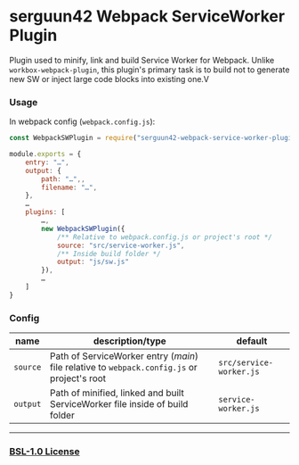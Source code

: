 # serguun42 Webpack ServiceWorker Plugin

Plugin used to minify, link and build Service Worker for Webpack. Unlike `workbox-webpack-plugin`, this plugin's primary task is to build not to generate new SW or inject large code blocks into existing one.V

### Usage

In webpack config (`webpack.config.js`):

```javascript
const WebpackSWPlugin = require("serguun42-webpack-service-worker-plugin");

module.exports = {
	entry: "…",
	output: {
		path: "…",,
		filename: "…",
	},
	…
	plugins: [
		…,
		new WebpackSWPlugin({
			/** Relative to webpack.config.js or project's root */
			source: "src/service-worker.js",
			/** Inside build folder */
			output: "js/sw.js"
		}),
		…
	]
}
```

### Config

| name     | description/type                                                                            | default                 |
| -------- | ------------------------------------------------------------------------------------------- | ----------------------- |
| `source` | Path of ServiceWorker entry (_main_) file relative to `webpack.config.js` or project's root | `src/service-worker.js` |
| `output` | Path of minified, linked and built ServiceWorker file inside of build folder                | `service-worker.js`     |

---

### [BSL-1.0 License](./LICENSE)
